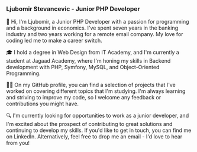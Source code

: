 ### Ljubomir Stevancevic - Junior PHP Developer

👋 Hi, I'm Ljubomir, a Junior PHP Developer with a passion for programming and a background in economics. I've spent seven years in the banking industry and two years working for a remote email company. My love for coding led me to make a career switch.

🎓 I hold a degree in Web Design from IT Academy, and I'm currently a student at Jagaad Academy, where I'm honing my skills in Backend development with PHP, Symfony, MySQL, and Object-Oriented Programming.

👨‍💻 On my GitHub profile, you can find a selection of projects that I've worked on covering different topics that I'm studying. I'm always learning and striving to improve my code, so I welcome any feedback or contributions you might have.

🔍 I'm currently looking for opportunities to work as a junior developer, and I'm excited about the prospect of contributing to great solutions and continuing to develop my skills. If you'd like to get in touch, you can find me on LinkedIn. Alternatively, feel free to drop me an email - I'd love to hear from you!


